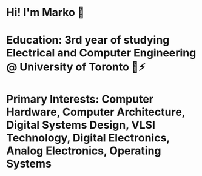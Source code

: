 # Hi! I'm Marko 👋
# Education: 3rd year of studying Electrical and Computer Engineering @ University of Toronto 🏫⚡
# Primary Interests: Computer Hardware, Computer Architecture, Digital Systems Design, VLSI Technology, Digital Electronics, Analog Electronics, Operating Systems
